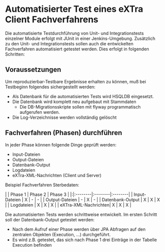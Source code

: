 # Automatisierter Test eines eXTra Client Fachverfahrens #

Die automatisierte Testdurchführung von Unit- und Integrationstests einzelner Module erfolgt mit JUnit in einer Jenkins-Umgebung.
Zusätzlich zu den Unit- und Integrationstests sollen auch die entwickelten Fachverfahren automatisiert getestet werden. Dies erfolgt in folgenden Schritten:

## Voraussetzungen ##

Um reproduzierbar-Testbare Ergebnisse erhalten zu können, muß bei Testbeginn folgendes sichergestellt werden:
  * Als Datenbank für die automatisierten Tests wird HSQLDB eingesetzt.
  * Die Datenbank wird komplett neu aufgebaut mit Stammdaten
    * Die DB-Migrationsskripte sollen mit flyway programmatisch aufgerufen werden.
  * Die Log-Verzeichnisse werden vollständig gelöscht

## Fachverfahren (Phasen) durchführen ##

In jeder Phase können folgende Dinge geprüft werden:

  * Input-Dateien
  * Output-Dateien
  * Datenbank-Output
  * Logdateien
  * eXTra-XML-Nachrichten (Client und Server)

Beispiel Fachverfahren Sterbedaten:

| | Phase 1 | Phase 2 | Phase 3 |
|:|:--------|:--------|:--------|
| Input-Dateien | X | - | - |
| Output-Dateien | - | X | - |
| Datenbank-Output | X | X | X |
| Logdateien | X | X | X |
| eXTra-XML-Nachrichten| X | X | X |


Die automatisierten Tests werden schrittweise entwickelt.
Im ersten Schritt soll der Datenbank-Output getestet werden:
  * Nach dem Aufruf einer Phase werden über JPA Abfragen auf den zentralen Objekten (Execution, ...) durchgeführt.
  * Es wird z.B. getestet, das sich nach Phase 1 drei Einträge in der Tabelle Execution befinden